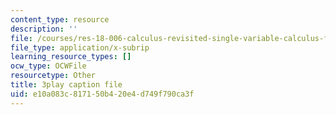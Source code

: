 ```yaml
---
content_type: resource
description: ''
file: /courses/res-18-006-calculus-revisited-single-variable-calculus-fall-2010/e10a083c817150b420e4d749f790ca3f_3Dz59nKUafo.srt
file_type: application/x-subrip
learning_resource_types: []
ocw_type: OCWFile
resourcetype: Other
title: 3play caption file
uid: e10a083c-8171-50b4-20e4-d749f790ca3f
---
```

